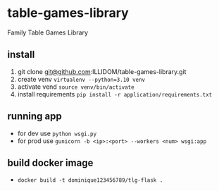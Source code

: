 # table-games-library
Family Table Games Library

## install
1. git clone git@github.com:ILLIDOM/table-games-library.git
2. create venv ``virtualenv --python=3.10 venv``
3. activate vend ``source venv/bin/activate``
3. install requirements ``pip install -r application/requirements.txt``

## running app
- for dev use ``python wsgi.py``
- for prod use ``gunicorn -b <ip>:<port> --workers <num> wsgi:app``

## build docker image
- ``docker build -t dominique123456789/tlg-flask .``